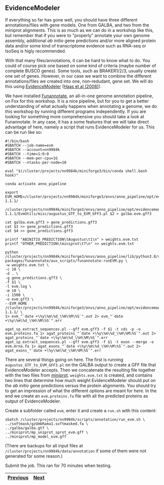 ## EvidenceModeler

If everything so far has gone well, you should have three different annotations/files with gene models. One from GALBA, and two from the miniprot alignments. This is as much as we can do in a workshop like this, but remember that if you were to "properly" annotate your own genome assembly, additional _ab initio_ gene predictions and/or more aligned protein data and/or some kind of transcriptome evidence such as RNA-seq or IsoSeq is higly recommended. 

With that many files/annotations, it can be hard to know what to do. You could of course pick one based on some kind of criteria (maybe number of complete BUSCO genes). Some tools, such as BRAKER1/2/3, usually create one set of genes. However, in our case we want to combine the different annotations/files we created into one, non-redudant, gene set. We will do this using [EvidenceModeler](https://github.com/EVidenceModeler/EVidenceModeler) ([Haas et al (2008)](https://pubmed.ncbi.nlm.nih.gov/18190707/)).

We have installed [Funannotate](https://github.com/nextgenusfs/funannotate), an all-in-one genome annotation pipeline, on Fox for this workshop. It is a nice pipeline, but for you to get a better understanding of what actually happens when annotating a genome, we do this workshop by running different programs independently. If you are looking for something more comprehensive you should take a look at Funannotate. In any case, it has a some features that we will take direct advantage of here, namely a script that runs EvidenceModeler for us. This can be run like so:

```
#!/bin/bash
#SBATCH --job-name=evm
#SBATCH --account=nn9984k
#SBATCH --time=1:0:0
#SBATCH --mem-per-cpu=1G
#SBATCH --ntasks-per-node=10

eval "$(/cluster/projects/nn9984k/miniforge3/bin/conda shell.bash hook)" 

conda activate anno_pipeline

export EVM_HOME=/cluster/projects/nn9984k/miniforge3/envs/anno_pipeline/opt/evidencemodeler-1.1.1/

/cluster/projects/nn9984k/miniforge3/envs/anno_pipeline/opt/evidencemodeler-1.1.1/EvmUtils/misc/augustus_GTF_to_EVM_GFF3.pl $2 > galba.evm.gff3

cat galba.evm.gff3 > gene_predictions.gff3
cat $3 >> gene_predictions.gff3
cat $4 >> gene_predictions.gff3

printf "ABINITIO_PREDICTION\tAugustus\t1\n" > weights.evm.txt 
printf "OTHER_PREDICTION\tminiprot\t7\n" >> weights.evm.txt

python  /cluster/projects/nn9984k/miniforge3/envs/anno_pipeline/lib/python3.8/site-packages/funannotate/aux_scripts/funannotate-runEVM.py \
-w weights.evm.txt \
-c 10 \
-d . \
-g gene_predictions.gff3 \
-f $1 \
-l evm.log \
-m 10 \
-i 1500 \
-o evm.gff3 \
--EVM_HOME /cluster/projects/nn9984k/miniforge3/envs/anno_pipeline/opt/evidencemodeler-1.1.1/ \
1> evm_"`date +\%y\%m\%d_\%H\%M\%S`".out 2> evm_"`date +\%y\%m\%d_\%H\%M\%S`".err 

agat_sp_extract_sequences.pl --gff evm.gff3 -f $1 -t cds -p -o evm.proteins.fa 1> agat_proteins_"`date +\%y\%m\%d_\%H\%M\%S`".out 2> agat_proteins_"`date +\%y\%m\%d_\%H\%M\%S`".err
agat_sp_extract_sequences.pl --gff evm.gff3 -f $1 -t exon --merge -o evm.mrna.fa 1> agat_exons_"`date +\%y\%m\%d_\%H\%M\%S`".out 2> agat_exons_"`date +\%y\%m\%d_\%H\%M\%S`".err
```

There are several things going on here. The first is running `augustus_GTF_to_EVM_GFF3.pl` on the GALBA output to create a GFF file that EvidenceModeler accepts. Then we concatenate the resulting file together with the two files from [miniprot](02_miniprot.md). `weights.evm.txt` is created, and contains two lines that determine how much weight EvidenceModeler should put on the _ab initio_ gene predictions versus the protein alignments. You should try to get an impression of what the different options are meant for here. In the end we create an `evm.proteins.fa` file with all the predicted proteins as output of EvidenceModeler.

Create a subfolder called `evm`, enter it and create a `run.sh` with this content:
```
sbatch /cluster/projects/nn9984k/scripts/annotation/run_evm.sh \
../softmask/gzUmbRama1.softmasked.fa \
../galba/galba.gtf \
../miniprot/mp_uniprot_sprot_evm.gff \
../miniprot/mp_model_evm.gff
```

(There are backups for all input files at `/cluster/projects/nn9984k/data/annotation` if some of them were not generated for some reason.)

Submit the job.
This ran for 70 minutes when testing.

|[Previous](https://github.com/ebp-nor/gworkshop-2024/blob/main/day2_genome_annotation/03_galba.md)|[Next](https://github.com/ebp-nor/workshop-2024/blob/main/day2_genome_annotation/05_busco.md)|
|---|---|






